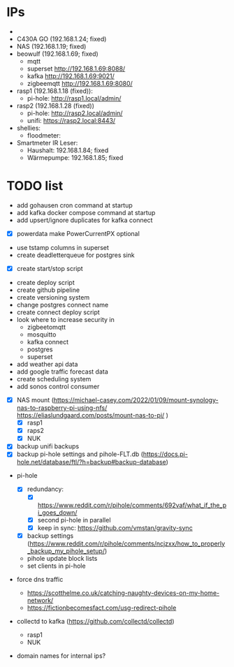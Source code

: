 
# IPs

-
- C430A GO (192.168.1.24; fixed)
- NAS (192.168.1.19; fixed)
- beowulf (192.168.1.69; fixed)
  - mqtt
  - superset <http://192.168.1.69:8088/>
  - kafka <http://192.168.1.69:9021/>
  - zigbeemqtt <http://192.168.1.69:8080/>
- rasp1 (192.168.1.18 (fixed)):
  - pi-hole: <http://rasp1.local/admin/>
- rasp2 (192.168.1.28 (fixed))
  - pi-hole: <http://rasp2.local/admin/>
  - unifi: <https://rasp2.local:8443/>
- shellies:
  - floodmeter:
- Smartmeter IR Leser:
  - Haushalt: 192.168.1.84; fixed
  - Wärmepumpe: 192.168.1.85; fixed
  
# TODO list

- add gohausen cron command at startup
- add kafka docker compose command at startup
- add upsert/ignore duplicates for kafka connect
- [x] powerdata make PowerCurrentPX optional
- use tstamp columns in superset
- create deadletterqueue for postgres sink
- [x] create start/stop script
- create deploy script
- create github pipeline
- create versioning system
- change postgres connect name
- create connect deploy script
- look where to increase security in
  - zigbeetomqtt
  - mosquitto
  - kafka connect
  - postgres
  - superset
- add weather api data
- add google traffic forecast data
- create scheduling system
- add sonos control consumer

- [x] NAS mount (<https://michael-casey.com/2022/01/09/mount-synology-nas-to-raspberry-pi-using-nfs/> <https://eliaslundgaard.com/posts/mount-nas-to-pi/> )
  - [x] rasp1
  - [x] raps2
  - [x] NUK
- [x] backup unifi backups
- [x] backup pi-hole settings and pihole-FLT.db (<https://docs.pi-hole.net/database/ftl/?h=backup#backup-database>)
- pi-hole
  - [x] redundancy:
    - [x] <https://www.reddit.com/r/pihole/comments/692vaf/what_if_the_pi_goes_down/>
    - [x] second pi-hole in parallel
    - [x] keep in sync: <https://github.com/vmstan/gravity-sync>
  - [x] backup settings (<https://www.reddit.com/r/pihole/comments/ncjzxx/how_to_properly_backup_my_pihole_setup/>)
  - pihole update block lists
  - set clients in pi-hole
- force dns traffic
  - <https://scotthelme.co.uk/catching-naughty-devices-on-my-home-network/>
  - <https://fictionbecomesfact.com/usg-redirect-pihole>

- collectd to kafka (<https://github.com/collectd/collectd>)
  - rasp1
  - NUK
- domain names for internal ips?
